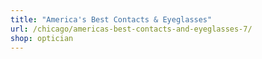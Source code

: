 ```yaml
---
title: "America's Best Contacts & Eyeglasses"
url: /chicago/americas-best-contacts-and-eyeglasses-7/
shop: optician
---
```

